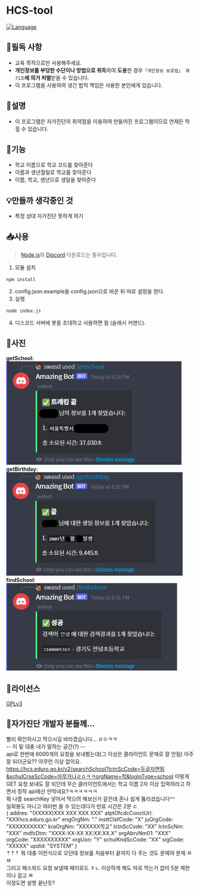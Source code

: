 # HCS-tool
[![Language](https://img.shields.io/badge/Language-Node.js-brightgreen?logo=node.js&style=flat-square)](https://nodejs.org/ko)<br>

## 📌필독 사항
 * 교육 목적으로만 사용해주세요.
 * **개인정보를 부당한 수단이나 방법으로 취득**하여 **도용**한 경우`「개인정보 보호법」 제71조`**에 의거 처벌**받을 수 있습니다.
 * 이 프로그램을 사용하여 생긴 법적 책임은 사용한 본인에게 있습니다.

## 📘설명
* 이 프로그램은 자가진단의 취약점을 이용하여 만들어진 프로그램이므로 언제든 막힐 수 있습니다.

## 📗기능
 * 학교 이름으로 학교 코드를 찾아준다
 * 이름과 생년월일로 학교를 찾아준다
 * 이름, 학교, 생년으로 생일을 찾아준다

## 💡만들까 생각중인 것
 * 특정 상대 자가진단 못하게 하기

## 📥사용
> [Node.js](https://nodejs.org/ko/)와 [Discord](https://discord.com) 다운로드는 필수입니다.
1. 모듈 설치
```
npm install
```
2. config.json.example을 config.json으로 바꾼 뒤 따로 설정을 한다.
3. 실행
```
node index.js
```
4. 디스코드 서버에 봇을 초대하고 사용하면 됨 (슬래시 커맨드).

## 📸사진
**getSchool:**<br>
![getSchool](./images/getSchool.png)<br>
**getBirthday:**<br>
![getBirthday](./images/getBirthday.png)<br>
**findSchool:**<br>
![findSchool](./images/findSchool.png)<br>

## 🎫라이선스
[GPLv3](https://olis.or.kr/license/Detailselect.do?lId=1072)

## 📢자가진단 개발자 분들께...
빨리 확인하시고 막으시길 바라겠습니다... ㄹㅇㅋㅋ<br> 
-- 이 밑 대충 내가 말하는 공간(?) --<br>
api로 한번에 6000개의 요청을 보내봤는데(그 이상은 클라이언트 문제로 잘 안됨) 아주 잘 되더군요?? 아무런 이상 없이요.<br>
https://hcs.eduro.go.kr/v2/searchSchool?lctnScCode=두글자면됨&schulCrseScCode=아무거나ㄹㅇㅋㅋorgName=학&loginType=school 이렇게 GET 요청 보내도 잘 되던데 무슨 클라이언트에서는 학교 이름 2자 이상 입력하라고 하면서 정작 api에선 안막네요?ㅋㅋㅋㅋㅋㅋ<br>
뭐 나름 searchKey 넣어서 막으려 해보신거 같은데 존나 쉽게 뚫리셨습니다^^<br>
일회용도 아니고 여러번 쓸 수 있는데다가 만료 시간은 2분 ㄷ<br>
{
    addres: "(XXXXX)XXX XXX XXX XXX"
    atptOfcdcConctUrl: "XXXhcs.eduro.go.kr"
    engOrgNm: "."
    insttClsfCode: "X"
    juOrgCode: "XXXXXXXXXX"
    kraOrgNm: "XXXXXX학교"
    lctnScCode: "XX"
    lctnScNm: "XXX"
    mdfcDtm: "XXXX-XX-XX XX:XX:XX.X"
    orgAbrvNm01: "XXX"
    orgCode: "XXXXXXXXXX"
    orgUon: "Y"
    schulKndScCode: "XX"
    sigCode: "XXXXX"
    updid: "SYSTEM"
}<br>
⇡⇡⇡ 뭐 대충 이런식으로 오던데 정보를 처음부터 끝까지 다 주는 것도 문제야 문제 ㅉㅉ<br>
그리고 패스워드 요청 보낼때 페이로드 ㅈㄴ 이상하게 해도 따로 막는거 없이 5분 제한이나 걸고 ㅉ<br>
이정도면 설명 끝난듯?